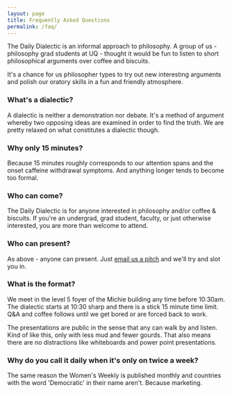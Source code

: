 ```yaml
---
layout: page
title: Frequently Asked Questions
permalink: /faq/
---
```


The Daily Dialectic is an informal approach to philosophy. A group of us - philosophy grad students at UQ - thought it would be fun to listen to short philosophical arguments over coffee and biscuits.

It's a chance for us philosopher types to try out new interesting arguments and polish our oratory skills in a fun and friendly atmosphere.

### What's a dialectic?

A dialectic is neither a demonstration nor debate. It's a method of argument whereby two opposing ideas are examined in order to find the truth. We are pretty relaxed on what constitutes a dialectic though.


### Why only 15 minutes?

Because 15 minutes roughly corresponds to our attention spans and the onset caffeine withdrawal symptoms. And anything longer tends to become too formal.


### Who can come?

The Daily Dialectic is for anyone interested in philosophy and/or coffee & biscuits. If you're an undergrad, grad student, faculty, or just otherwise interested, you are more than welcome to attend.


### Who can present?

As above - anyone can present. Just [email us a pitch](contact) and we'll try and slot you in.

### What is the format?

We meet in the level 5 foyer of the Michie building any time before 10:30am. The dialectic starts at 10:30 sharp and there is a stick 15 minute time limit. Q&A and coffee follows until we get bored or are forced back to work.

The presentations are public in the sense that any can walk by and listen. Kind of like this, only with less mud and fewer gourds. That also means there are no distractions like whiteboards and power point presentations.


### Why do you call it daily when it's only on twice a week?

The same reason the Women's Weekly is published monthly and countries with the word 'Democratic' in their name aren't. Because marketing.
